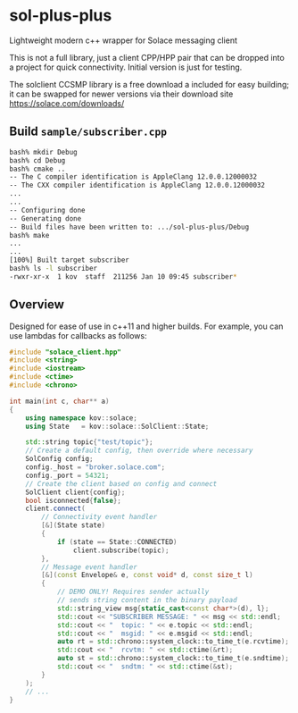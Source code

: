 # sol-plus-plus
Lightweight modern c++ wrapper for Solace messaging client

This is not a full library, just a client CPP/HPP pair that can be dropped into a project for quick connectivity. Initial version is just for testing.

The solclient CCSMP library is a free download a included for easy building; it can be swapped for newer versions via their download site https://solace.com/downloads/

## Build `sample/subscriber.cpp`

```bash
bash% mkdir Debug
bash% cd Debug
bash% cmake ..
-- The C compiler identification is AppleClang 12.0.0.12000032
-- The CXX compiler identification is AppleClang 12.0.0.12000032
...
...
-- Configuring done
-- Generating done
-- Build files have been written to: .../sol-plus-plus/Debug
bash% make
...
...
[100%] Built target subscriber
bash% ls -l subscriber
-rwxr-xr-x  1 kov  staff  211256 Jan 10 09:45 subscriber*
```

## Overview

Designed for ease of use in c++11 and higher builds. For example, you can use lambdas for callbacks as follows:

```c++
#include "solace_client.hpp"
#include <string>
#include <iostream>
#include <ctime>
#include <chrono>

int main(int c, char** a)
{
	using namespace kov::solace;
	using State   = kov::solace::SolClient::State;

	std::string topic{"test/topic"};
	// Create a default config, then override where necessary
	SolConfig config;
	config._host = "broker.solace.com";
	config._port = 54321;
	// Create the client based on config and connect
	SolClient client{config};
	bool isconnected{false};
	client.connect(
		// Connectivity event handler
		[&](State state)
		{
			if (state == State::CONNECTED)
				client.subscribe(topic);
		},
		// Message event handler
		[&](const Envelope& e, const void* d, const size_t l)
		{
			// DEMO ONLY! Requires sender actually 
			// sends string content in the binary payload
			std::string_view msg{static_cast<const char*>(d), l};
			std::cout << "SUBSCRIBER MESSAGE: " << msg << std::endl;
			std::cout << "  topic: " << e.topic << std::endl;
			std::cout << "  msgid: " << e.msgid << std::endl;
			auto rt = std::chrono::system_clock::to_time_t(e.rcvtime);
			std::cout << "  rcvtm: " << std::ctime(&rt);
			auto st = std::chrono::system_clock::to_time_t(e.sndtime);
			std::cout << "  sndtm: " << std::ctime(&st);
		}
	);
	// ...
}
```


